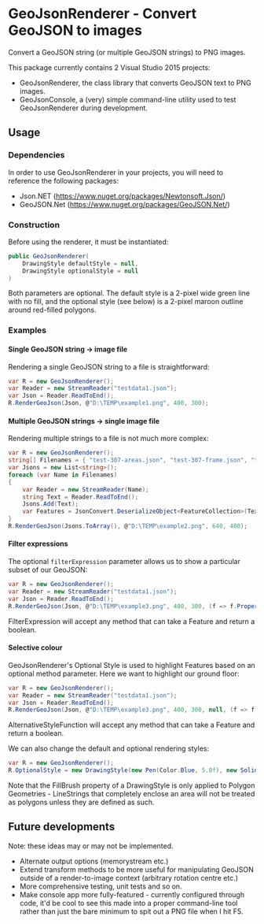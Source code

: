 # GeoJsonRenderer - Convert GeoJSON to images

Convert a GeoJSON string (or multiple GeoJSON strings) to PNG images.

This package currently contains 2 Visual Studio 2015 projects:
+ GeoJsonRenderer, the class library that converts GeoJSON text to PNG images.
+ GeoJsonConsole, a (very) simple command-line utility used to test GeoJsonRenderer during development.

## Usage
### Dependencies
In order to use GeoJsonRenderer in your projects, you will need to reference the following packages:
+ Json.NET (https://www.nuget.org/packages/Newtonsoft.Json/)
+ GeoJSON.Net (https://www.nuget.org/packages/GeoJSON.Net/)

### Construction
Before using the renderer, it must be instantiated:
```C#
public GeoJsonRenderer(
    DrawingStyle defaultStyle = null,
    DrawingStyle optionalStyle = null
)
```
Both parameters are optional. The default style is a 2-pixel wide green line with no fill, and the optional style (see below) is a 2-pixel maroon outline around red-filled polygons.

### Examples
#### Single GeoJSON string -> image file
Rendering a single GeoJSON string to a file is straightforward:
```C#
var R = new GeoJsonRenderer();
var Reader = new StreamReader("testdata1.json");
var Json = Reader.ReadToEnd();
R.RenderGeoJson(Json, @"D:\TEMP\example1.png", 400, 300);
```
#### Multiple GeoJSON strings -> single image file
Rendering multiple strings to a file is not much more complex:
```C#
var R = new GeoJsonRenderer();
string[] Filenames = { "test-307-areas.json", "test-307-frame.json", "test-307-perimeter.json", "test-307-text.json" };
var Jsons = new List<string>();
foreach (var Name in Filenames)
{
	var Reader = new StreamReader(Name);
	string Text = Reader.ReadToEnd();
	Jsons.Add(Text);
	var Features = JsonConvert.DeserializeObject<FeatureCollection>(Text);		
}
R.RenderGeoJson(Jsons.ToArray(), @"D:\TEMP\example2.png", 640, 480);
```
#### Filter expressions
The optional `filterExpression` parameter allows us to show a particular subset of our GeoJSON:
```C#
var R = new GeoJsonRenderer();
var Reader = new StreamReader("testdata1.json");
var Json = Reader.ReadToEnd();
R.RenderGeoJson(Json, @"D:\TEMP\example3.png", 400, 300, (f => f.Properties["FLOOR"].ToString() == "1"));
``` 
FilterExpression will accept any method that can take a Feature and return a boolean.

#### Selective colour
GeoJsonRenderer's Optional Style is used to highlight Features based on an optional method parameter. Here we want to highlight our ground floor:
```C#
var R = new GeoJsonRenderer();
var Reader = new StreamReader("testdata1.json");
var Json = Reader.ReadToEnd();
R.RenderGeoJson(Json, @"D:\TEMP\example3.png", 400, 300, null, (f => f.Properties["FLOOR"].ToString() == "G"));
``` 
AlternativeStyleFunction will accept any method that can take a Feature and return a boolean.

We can also change the default and optional rendering styles:
```C#
var R = new GeoJsonRenderer();
R.OptionalStyle = new DrawingStyle(new Pen(Color.Blue, 5.0f), new SolidBrush(Color.DarkBlue));
```
Note that the FillBrush property of a DrawingStyle is only applied to Polygon Geometries - LineStrings that completely enclose an area will not be treated as polygons unless they are defined as such.

## Future developments
Note: these ideas may or may not be implemented.
+ Alternate output options (memorystream etc.)
+ Extend transform methods to be more useful for manipulating GeoJSON outside of a render-to-image context (arbitrary rotation centre etc.)
+ More comprehensive testing, unit tests and so on.
+ Make console app more fully-featured - currently configured through code, it'd be cool to see this made into a proper command-line tool rather than just the bare minimum to spit out a PNG file when I hit F5.